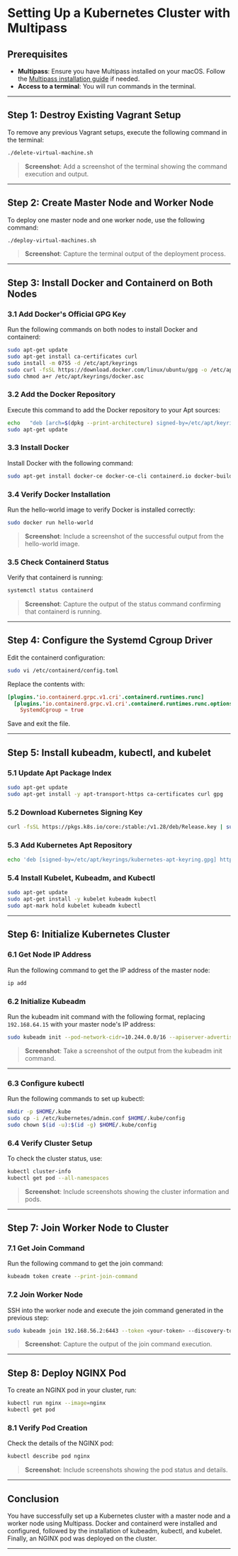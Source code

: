 # Setting Up a Kubernetes Cluster with Multipass

## Prerequisites
- **Multipass**: Ensure you have Multipass installed on your macOS. Follow the [Multipass installation guide](https://multipass.run/docs/installing-on-macos) if needed.
- **Access to a terminal**: You will run commands in the terminal.

---

## Step 1: Destroy Existing Vagrant Setup

To remove any previous Vagrant setups, execute the following command in the terminal:

```bash
./delete-virtual-machine.sh
```

> **Screenshot**: Add a screenshot of the terminal showing the command execution and output.

---

## Step 2: Create Master Node and Worker Node

To deploy one master node and one worker node, use the following command:

```bash
./deploy-virtual-machines.sh
```

> **Screenshot**: Capture the terminal output of the deployment process.

---

## Step 3: Install Docker and Containerd on Both Nodes

### 3.1 Add Docker's Official GPG Key

Run the following commands on both nodes to install Docker and containerd:

```bash
sudo apt-get update
sudo apt-get install ca-certificates curl
sudo install -m 0755 -d /etc/apt/keyrings
sudo curl -fsSL https://download.docker.com/linux/ubuntu/gpg -o /etc/apt/keyrings/docker.asc
sudo chmod a+r /etc/apt/keyrings/docker.asc
```

### 3.2 Add the Docker Repository

Execute this command to add the Docker repository to your Apt sources:

```bash
echo   "deb [arch=$(dpkg --print-architecture) signed-by=/etc/apt/keyrings/docker.asc] https://download.docker.com/linux/ubuntu   $(. /etc/os-release && echo "$VERSION_CODENAME") stable" |   sudo tee /etc/apt/sources.list.d/docker.list > /dev/null
sudo apt-get update
```

### 3.3 Install Docker

Install Docker with the following command:

```bash
sudo apt-get install docker-ce docker-ce-cli containerd.io docker-buildx-plugin
```

### 3.4 Verify Docker Installation

Run the hello-world image to verify Docker is installed correctly:

```bash
sudo docker run hello-world
```

> **Screenshot**: Include a screenshot of the successful output from the hello-world image.

### 3.5 Check Containerd Status

Verify that containerd is running:

```bash
systemctl status containerd
```

> **Screenshot**: Capture the output of the status command confirming that containerd is running.

---

## Step 4: Configure the Systemd Cgroup Driver

Edit the containerd configuration:

```bash
sudo vi /etc/containerd/config.toml
```

Replace the contents with:

```toml
[plugins.'io.containerd.grpc.v1.cri'.containerd.runtimes.runc]
  [plugins.'io.containerd.grpc.v1.cri'.containerd.runtimes.runc.options]
    SystemdCgroup = true
```

Save and exit the file.

---

## Step 5: Install kubeadm, kubectl, and kubelet

### 5.1 Update Apt Package Index

```bash
sudo apt-get update
sudo apt-get install -y apt-transport-https ca-certificates curl gpg
```

### 5.2 Download Kubernetes Signing Key

```bash
curl -fsSL https://pkgs.k8s.io/core:/stable:/v1.28/deb/Release.key | sudo gpg --dearmor -o /etc/apt/keyrings/kubernetes-apt-keyring.gpg
```

### 5.3 Add Kubernetes Apt Repository

```bash
echo 'deb [signed-by=/etc/apt/keyrings/kubernetes-apt-keyring.gpg] https://pkgs.k8s.io/core:/stable:/v1.28/deb/ /' | sudo tee /etc/apt/sources.list.d/kubernetes.list
```

### 5.4 Install Kubelet, Kubeadm, and Kubectl

```bash
sudo apt-get update
sudo apt-get install -y kubelet kubeadm kubectl
sudo apt-mark hold kubelet kubeadm kubectl
```

---

## Step 6: Initialize Kubernetes Cluster

### 6.1 Get Node IP Address

Run the following command to get the IP address of the master node:

```bash
ip add
```

### 6.2 Initialize Kubeadm

Run the kubeadm init command with the following format, replacing `192.168.64.15` with your master node's IP address:

```bash
sudo kubeadm init --pod-network-cidr=10.244.0.0/16 --apiserver-advertise-address=192.168.64.15
```

> **Screenshot**: Take a screenshot of the output from the kubeadm init command.

---

### 6.3 Configure kubectl

Run the following commands to set up kubectl:

```bash
mkdir -p $HOME/.kube
sudo cp -i /etc/kubernetes/admin.conf $HOME/.kube/config
sudo chown $(id -u):$(id -g) $HOME/.kube/config
```

### 6.4 Verify Cluster Setup

To check the cluster status, use:

```bash
kubectl cluster-info
kubectl get pod --all-namespaces
```

> **Screenshot**: Include screenshots showing the cluster information and pods.

---

## Step 7: Join Worker Node to Cluster

### 7.1 Get Join Command

Run the following command to get the join command:

```bash
kubeadm token create --print-join-command
```

### 7.2 Join Worker Node

SSH into the worker node and execute the join command generated in the previous step:

```bash
sudo kubeadm join 192.168.56.2:6443 --token <your-token> --discovery-token-ca-cert-hash sha256:<your-hash>
```

> **Screenshot**: Capture the output of the join command execution.

---

## Step 8: Deploy NGINX Pod

To create an NGINX pod in your cluster, run:

```bash
kubectl run nginx --image=nginx
kubectl get pod
```

### 8.1 Verify Pod Creation

Check the details of the NGINX pod:

```bash
kubectl describe pod nginx
```

> **Screenshot**: Include screenshots showing the pod status and details.

---

## Conclusion

You have successfully set up a Kubernetes cluster with a master node and a worker node using Multipass. Docker and containerd were installed and configured, followed by the installation of kubeadm, kubectl, and kubelet. Finally, an NGINX pod was deployed on the cluster.

---
